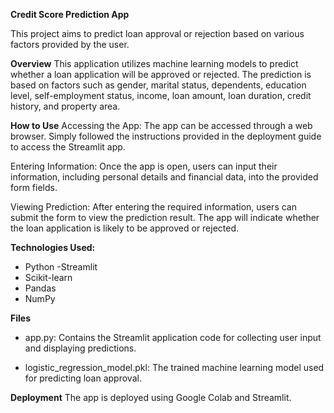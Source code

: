 **Credit Score Prediction App**

This project aims to predict loan approval or rejection based on various factors provided by the user.

**Overview**
This application utilizes machine learning models to predict whether a loan application will be approved or rejected. The prediction is based on factors such as gender, marital status, dependents, education level, self-employment status, income, loan amount, loan duration, credit history, and property area.

**How to Use**
Accessing the App: The app can be accessed through a web browser. Simply followed the instructions provided in the deployment guide to access the Streamlit app.

Entering Information: Once the app is open, users can input their information, including personal details and financial data, into the provided form fields.

Viewing Prediction: After entering the required information, users can submit the form to view the prediction result. The app will indicate whether the loan application is likely to be approved or rejected.

**Technologies Used:**
- Python
 -Streamlit
- Scikit-learn
- Pandas
- NumPy
  
**Files**
- app.py: Contains the Streamlit application code for collecting user input and displaying predictions.

- logistic_regression_model.pkl: The trained machine learning model used for predicting loan approval.

**Deployment**
The app is deployed using Google Colab and Streamlit.
